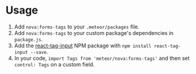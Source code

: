 # Usage

1. Add `nova:forms-tags` to your `.meteor/packages` file.
2. Add `nova:forms-tags` to your custom package's dependencies in `package.js`. 
3. Add the [react-tag-input](https://www.npmjs.com/package/react-tag-input) NPM package with `npm install react-tag-input --save`.
4. In your code, `import Tags from 'meteor/nova:forms-tags'` and then set `control: Tags` on a custom field.